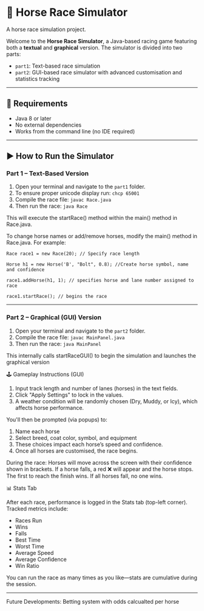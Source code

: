 # 🐎 Horse Race Simulator

A horse race simulation project.

Welcome to the **Horse Race Simulator**, a Java-based racing game featuring both a **textual** and **graphical** version. The simulator is divided into two parts:

- `part1`: Text-based race simulation
- `part2`: GUI-based race simulator with advanced customisation and statistics tracking

---
## 🧾 Requirements

- Java 8 or later
- No external dependencies
- Works from the command line (no IDE required)

---

## ▶️ How to Run the Simulator

### Part 1 – Text-Based Version

1. Open your terminal and navigate to the `part1` folder.
2. To ensure proper unicode display run:
   `chcp 65001`
3. Compile the race file:
   `javac Race.java`
4. Then run the race:
   `java Race`

This will execute the startRace() method within the main() method in Race.java.

To change horse names or add/remove horses, modify the main() method in Race.java. For example:

````
Race race1 = new Race(20); // Specify race length

Horse h1 = new Horse('B', "Bolt", 0.8); //Create horse symbol, name and confidence

race1.addHorse(h1, 1); // specifies horse and lane number assigned to race

race1.startRace(); // begins the race
`````
---

### Part 2 – Graphical (GUI) Version
1. Open your terminal and navigate to the `part2` folder.
2. Compile the race file:
   `javac MainPanel.java`
3. Then run the race:
   `java MainPanel`

This internally calls startRaceGUI() to begin the simulation and launches the graphical version

🕹️ Gameplay Instructions (GUI)
1. Input track length and number of lanes (horses) in the text fields.
2. Click "Apply Settings" to lock in the values.
3. A weather condition will be randomly chosen (Dry, Muddy, or Icy), which affects horse performance.

You'll then be prompted (via popups) to:
1. Name each horse
2. Select breed, coat color, symbol, and equipment
3. These choices impact each horse’s speed and confidence.
4. Once all horses are customised, the race begins.

During the race:
Horses will move across the screen with their confidence shown in brackets.
If a horse falls, a red ❌ will appear and the horse stops.
The first to reach the finish wins. If all horses fall, no one wins.


📊 Stats Tab

After each race, performance is logged in the Stats tab (top-left corner). Tracked metrics include:

* Races Run
* Wins
* Falls
* Best Time
* Worst Time
* Average Speed
* Average Confidence
* Win Ratio

You can run the race as many times as you like—stats are cumulative during the session.

---
Future Developments:
Betting system with odds calcualted per horse




